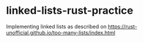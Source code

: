 # linked-lists-rust-practice
Implementing linked lists as described on https://rust-unofficial.github.io/too-many-lists/index.html
